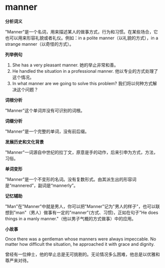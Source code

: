 # manner

**分析词义**

  

"Manner"是一个名词，用来描述某人的做事方式，行为和习惯。在某些场合，它也可以用来形容礼貌或者礼仪。例如：in a polite manner（以礼貌的方式），in a strange manner（以奇怪的方式）。

  

**列举例句**

  

1.  She has a very pleasant manner. 她的举止非常和善。
2.  He handled the situation in a professional manner. 他以专业的方式处理了这个情况。
3.  In what manner are we going to solve this problem? 我们将以何种方式解决这个问题？

  

**词根分析**

  

"Manner"这个单词并没有可识别的词根。

  

**词缀分析**

  

"Manner"是一个完整的单词，没有前后缀。

  

**发展历史和文化背景**

  

"Manner"一词源自中世纪的拉丁文，原意是手的动作，后来引申为方式，方法，习俗。

  

**单词变形**

  

"Manner"是一个不变形的名词。没有复数形式。由其派生出的形容词是“mannered”，副词是“mannerly”。

  

**记忆辅助**

  

"Man"在"Manner"中就是男人，你可以把"Manner"记为"男人的样子"，也可以联想到"man"（男人）做事有一定的"manner"(方式、习惯)，正如在句子"He does things in a manly manner."（他以男子气概的方式做事）中的应用。

  

**小故事**

  

Once there was a gentleman whose manners were always impeccable. No matter how difficult the situation, he approached it with grace and dignity.

  

曾经有一位绅士，他的举止总是无可挑剔的。无论情况多么困难，他总是以优雅和尊严来对待。

